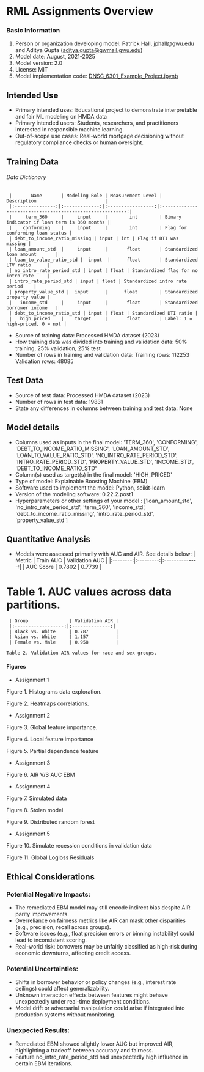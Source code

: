 # RML Assignments Overview

### Basic Information

1. Person or organization developing model: Patrick Hall, jphall@gwu.edu and Aditya Gupta (aditya.gupta@gwmail.gwu.edu)
 2. Model date: August, 2021-2025
 3. Model version: 2.0
 4. License: MIT
 5. Model implementation code: [DNSC_6301_Example_Project.ipynb](https://github.com/jphall663/GWU_DNSC_6301_project/blob/main/DNSC_6301_Example_Project.ipynb) 

## Intended Use
   * Primary intended uses: Educational project to demonstrate interpretable and fair ML modeling on HMDA data
   * Primary intended users: Students, researchers, and practitioners interested in responsible machine learning.
   * Out-of-scope use cases: Real-world mortgage decisioning without regulatory compliance checks or human oversight.

## Training Data
   ###### Data Dictionary

     |       Name       | Modeling Role | Measurement Level |                        Description                         |
     |:---------------:|:-------------:|:-----------------:|:---------------------------------------------------------:|
     |     term_360     |     input     |        int        | Binary indicator if loan term is 360 months |
     |    conforming    |     input     |        int        | Flag for conforming loan status |
     | debt_to_income_ratio_missing | input | int | Flag if DTI was missing |
     | loan_amount_std  |     input     |       float       | Standardized loan amount       |
     | loan_to_value_ratio_std |  input  |      float       | Standardized LTV ratio      |
     | no_intro_rate_period_std | input | float | Standardized flag for no intro rate     |
     | intro_rate_period_std | input | float | Standardized intro rate period    |
     | property_value_std |  input      |      float        | Standardized property value |
     |   income_std     |     input     |       float       | Standardized borrower income   |
     | debt_to_income_ratio_std | input | float | Standardized DTI ratio |
     |   high_priced    |    target     |       float       | Label: 1 = high-priced, 0 = not |

   * Source of training data: Processed HMDA dataset (2023)
   * How training data was divided into training and validation data: 50% training, 25% validation, 25% test
   * Number of rows in training and validation data:
     Training rows: 112253
     Validation rows: 48085

## Test Data
   * Source of test data: Processed HMDA dataset (2023)
   * Number of rows in test data: 19831
   * State any differences in columns between training and test data: None

## Model details
   * Columns used as inputs in the final model: 'TERM_360', 'CONFORMING', 'DEBT_TO_INCOME_RATIO_MISSING', 'LOAN_AMOUNT_STD', 'LOAN_TO_VALUE_RATIO_STD', 'NO_INTRO_RATE_PERIOD_STD', 'INTRO_RATE_PERIOD_STD', 'PROPERTY_VALUE_STD', 'INCOME_STD', 'DEBT_TO_INCOME_RATIO_STD'
   * Column(s) used as target(s) in the final model: 'HIGH_PRICED'
   * Type of model: Explainable Boosting Machine (EBM)
   * Software used to implement the model: Python, scikit-learn
   * Version of the modeling software: 0.22.2.post1
   * Hyperparameters or other settings of your model : ['loan_amount_std', 'no_intro_rate_period_std', 'term_360', 'income_std', 'debt_to_income_ratio_missing', 'intro_rate_period_std', 'property_value_std']

## Quantitative Analysis
   * Models were assessed primarily with AUC and AIR. See details below:
     | Metric    | Train AUC | Validation AUC |
     |:--------:|:---------:|:--------------:|
     | AUC Score | 0.7802    | 0.7739         |
    
   # Table 1. AUC values across data partitions.
    
     | Group               | Validation AIR |
     |:------------------:|:--------------:|
     | Black vs. White     | 0.787          |
     | Asian vs. White     | 1.157          |
     | Female vs. Male     | 0.958          |
    
    Table 2. Validation AIR values for race and sex groups.
 

#### Figures 

* Assignment 1


Figure 1. Histograms data exploration.



Figure 2. Heatmaps correlations.

* Assignment 2



Figure 3. Global feature importance.



Figure 4. Local feature importance



Figure 5. Partial dependence feature

* Assignment 3



Figure 6. AIR V/S AUC EBM

* Assignment 4



Figure 7. Simulated data




Figure 8. Stolen model



Figure 9. Distributed random forest

* Assignment 5



Figure 10. Simulate recession conditions in validation data



Figure 11. Global Logloss Residuals 

## Ethical Considerations

### Potential Negative Impacts:
* The remediated EBM model may still encode indirect bias despite AIR parity improvements.
* Overreliance on fairness metrics like AIR can mask other disparities (e.g., precision, recall across groups).
* Software issues (e.g., float precision errors or binning instability) could lead to inconsistent scoring.
* Real-world risk: borrowers may be unfairly classified as high-risk during economic downturns, affecting credit access.

### Potential Uncertainties:

* Shifts in borrower behavior or policy changes (e.g., interest rate ceilings) could affect generalizability.
* Unknown interaction effects between features might behave unexpectedly under real-time deployment conditions.
* Model drift or adversarial manipulation could arise if integrated into production systems without monitoring.

### Unexpected Results:

* Remediated EBM showed slightly lower AUC but improved AIR, highlighting a tradeoff between accuracy and fairness.
* Feature no_intro_rate_period_std had unexpectedly high influence in certain EBM iterations.